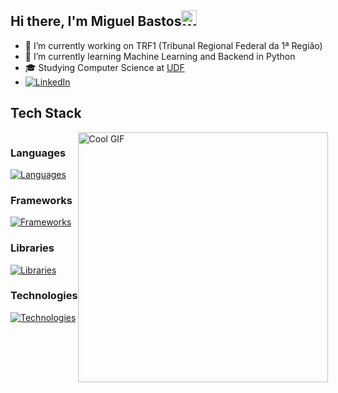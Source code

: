 ## Hi there, I'm Miguel Bastos<img src="https://raw.githubusercontent.com/Tarikul-Islam-Anik/Animated-Fluent-Emojis/master/Emojis/Hand%20gestures/Waving%20Hand.png" alt="Waving Hand" width="25" height="25" />

- 🔭 I’m currently working on TRF1 (Tribunal Regional Federal da 1ª Região)
- 🌱 I’m currently learning Machine Learning and Backend in Python
- 🎓 Studying Computer Science at <a href="https://www.udf.edu.br/">UDF</a>
- [![LinkedIn](https://img.shields.io/badge/LinkedIn-%230077B5.svg?logo=linkedin&logoColor=white)](https://linkedin.com/in/miguel--bastos)


## Tech Stack

<div style="display: flex; align-items: flex-start;">
    <div>
        <h3>Languages</h3>
        <p><a href="https://skillicons.dev"><img src="https://skillicons.dev/icons?i=py,js,postgres,cpp" alt="Languages"></a></p>
        <h3>Frameworks</h3>
        <p><a href="https://skillicons.dev"><img src="https://skillicons.dev/icons?i=django,flask,fastapi,nextjs,react,bootstrap" alt="Frameworks"></a></p>
        <h3>Libraries</h3>
        <p><a href="https://skillicons.dev"><img src="https://skillicons.dev/icons?i=tensorflow,selenium,threejs" alt="Libraries"></a></p>
        <h3>Technologies</h3>
        <p><a href="https://skillicons.dev"><img src="https://skillicons.dev/icons?i=git,docker,figma,gitlab" alt="Technologies"></a></p>
    </div>
    <div>
        <img src="https://github.com/Anmol-Baranwal/Cool-GIFs-For-GitHub/assets/74038190/0b335028-1d3d-4ee5-b5b3-a373d499be7e" width="400" alt="Cool GIF">
    </div>
</div>


<!--
## Stats
<p align="left"> 
    <a href="https://github.com/ryo-ma/github-profile-trophy">
        <img src="https://github-profile-trophy.vercel.app/?username=miguel-mb-cell&theme=radical" alt="miguel-mb-cell" />
    </a> 
</p>
<br>
<p align="left">
    <img align="center"  height="150em" src="https://github-readme-stats.vercel.app/api?username=miguel-mb-cell&show_icons=true&include_all_commits=true&count_private=true&theme=neon" />
    <img align="center"  height="150em" src="https://github-readme-stats-eight-theta.vercel.app/api/top-langs/?username=miguel-mb-cell&theme=neon&layout=compact"/>
</p>

<picture>
  <source media="(prefers-color-scheme: dark)" srcset="https://raw.githubusercontent.com/platane/platane/output/github-contribution-grid-snake-dark.svg">
  <source media="(prefers-color-scheme: light)" srcset="https://raw.githubusercontent.com/platane/platane/output/github-contribution-grid-snake.svg">
  <img alt="github contribution grid snake animation" src="https://raw.githubusercontent.com/platane/platane/output/github-contribution-grid-snake.svg">
</picture>
-->
